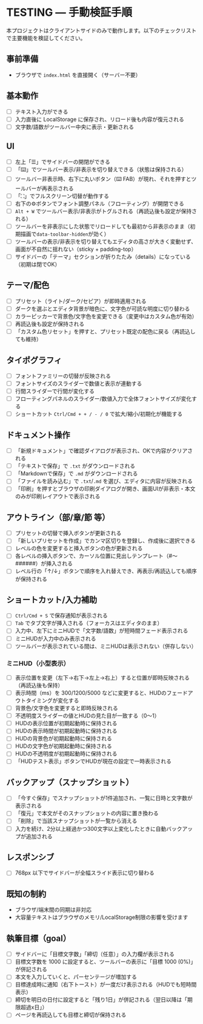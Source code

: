 # TESTING — 手動検証手順

本プロジェクトはクライアントサイドのみで動作します。以下のチェックリストで主要機能を検証してください。

## 事前準備

- ブラウザで `index.html` を直接開く（サーバー不要）

## 基本動作

- [ ] テキスト入力ができる
- [ ] 入力直後に LocalStorage に保存され、リロード後も内容が復元される
- [ ] 文字数/語数がツールバー中央に表示・更新される

## UI

- [ ] 左上「☰」でサイドバーの開閉ができる
- [ ] 「⌨️」でツールバー表示/非表示を切り替えできる（状態は保持される）
- [ ] ツールバー非表示時、右下に丸いボタン（⌨️ FAB）が現れ、それを押すとツールバーが再表示される
- [ ] 「⛶」でフルスクリーン切替が動作する
- [ ] 右下の⚙️ボタンでフォント調整パネル（フローティング）が開閉できる
- [ ] `Alt + W` でツールバー表示/非表示がトグルされる（再読込後も設定が保持される）
- [ ] ツールバーを非表示にした状態でリロードしても最初から非表示のまま（初期描画で`data-toolbar-hidden`が効く）
- [ ] ツールバーの表示/非表示を切り替えてもエディタの高さが大きく変動せず、画面が不自然に揺れない（sticky + padding-top）
- [ ] サイドバーの「テーマ」セクションが折りたたみ（details）になっている（初期は閉でOK）

## テーマ/配色

- [ ] プリセット（ライト/ダーク/セピア）が即時適用される
- [ ] ダークを選ぶとエディタ背景が暗色に、文字色が可読な明度に切り替わる
- [ ] カラーピッカーで背景色/文字色を変更できる（変更中はカスタム色が有効）
- [ ] 再読込後も設定が保持される
- [ ] 「カスタム色リセット」を押すと、プリセット既定の配色に戻る（再読込しても維持）

## タイポグラフィ

- [ ] フォントファミリーの切替が反映される
- [ ] フォントサイズのスライダーで数値と表示が連動する
- [ ] 行間スライダーで行間が変化する
- [ ] フローティングパネルのスライダー/数値入力で全体フォントサイズが変化する
- [ ] ショートカット `Ctrl/Cmd + + / - / 0` で拡大/縮小/初期化が機能する

## ドキュメント操作

- [ ] 「新規ドキュメント」で確認ダイアログが表示され、OKで内容がクリアされる
- [ ] 「テキストで保存」で `.txt` がダウンロードされる
- [ ] 「Markdownで保存」で `.md` がダウンロードされる
- [ ] 「ファイルを読み込む」で `.txt`/`.md` を選び、エディタに内容が反映される
- [ ] 「印刷」を押すとブラウザの印刷ダイアログが開き、画面UIが非表示・本文のみが印刷レイアウトで表示される

## アウトライン（部/章/節 等）

- [ ] プリセットの切替で挿入ボタンが更新される
- [ ] 「新しいプリセットを作成」でカンマ区切りを登録し、作成後に選択できる
- [ ] レベルの色を変更すると挿入ボタンの色が更新される
- [ ] 各レベルの挿入ボタンで、カーソル位置に見出しテンプレート（#〜######）が挿入される
- [ ] レベル行の「↑/↓」ボタンで順序を入れ替えでき、再表示/再読込しても順序が保持される

## ショートカット/入力補助

- [ ] `Ctrl/Cmd + S` で保存通知が表示される
- [ ] `Tab` でタブ文字が挿入される（フォーカスはエディタのまま）
- [ ] 入力中、左下にミニHUDで「文字数/語数」が短時間フェード表示される
- [ ] ミニHUDが入力中のみ表示される
- [ ] ツールバーが表示されている間は、ミニHUDは表示されない（併存しない）

### ミニHUD（小型表示）

- [ ] 表示位置を変更（左下→右下→左上→右上）すると位置が即時反映される（再読込後も保持）
- [ ] 表示時間（ms）を 300/1200/5000 などに変更すると、HUDのフェードアウトタイミングが変化する
- [ ] 背景色/文字色を変更すると即時反映される
- [ ] 不透明度スライダーの値とHUDの見た目が一致する（0〜1）
- [ ] HUDの表示位置が初期起動時に保持される
- [ ] HUDの表示時間が初期起動時に保持される
- [ ] HUDの背景色が初期起動時に保持される
- [ ] HUDの文字色が初期起動時に保持される
- [ ] HUDの不透明度が初期起動時に保持される
- [ ] 「HUDテスト表示」ボタンでHUDが現在の設定で一時表示される

## バックアップ（スナップショット）

- [ ] 「今すぐ保存」でスナップショットが1件追加され、一覧に日時と文字数が表示される
- [ ] 「復元」で本文がそのスナップショットの内容に置き換わる
- [ ] 「削除」で当該スナップショットが一覧から消える
- [ ] 入力を続け、2分以上経過かつ300文字以上変化したときに自動バックアップが追加される

## レスポンシブ

- [ ] 768px 以下でサイドバーが全幅スライド表示に切り替わる

## 既知の制約

- ブラウザ/端末間の同期は非対応
- 大容量テキストはブラウザのメモリ/LocalStorage制限の影響を受けます

## 執筆目標（goal）

- [ ] サイドバーに「目標文字数」「締切（任意）」の入力欄が表示される
- [ ] 目標文字数を 1000 に設定すると、ツールバーの表示に「目標 1000 (0%)」が併記される
- [ ] 本文を入力していくと、パーセンテージが増加する
- [ ] 目標達成時に通知（右下トースト）が一度だけ表示される（HUDでも短時間表示）
- [ ] 締切を明日の日付に設定すると「残り1日」が併記される（翌日以降は「期限超過x日」）
- [ ] ページを再読込しても目標と締切が保持される
